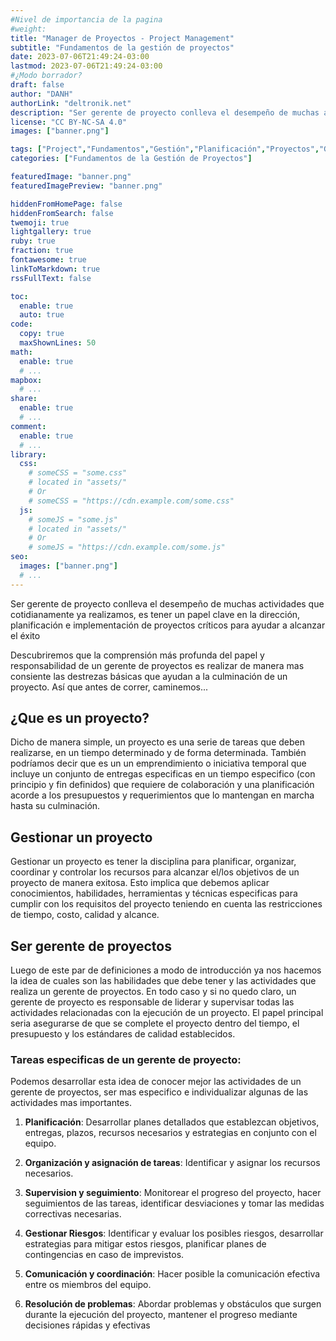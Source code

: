 ```yaml
---
#Nivel de importancia de la pagina
#weight:
title: "Manager de Proyectos - Project Management"
subtitle: "Fundamentos de la gestión de proyectos"
date: 2023-07-06T21:49:24-03:00
lastmod: 2023-07-06T21:49:24-03:00
#¿Modo borrador?
draft: false
author: "DANH"
authorLink: "deltronik.net"
description: "Ser gerente de proyecto conlleva el desempeño de muchas actividades que cotidianamente ya realizamos, es tener un papel clave en la dirección, planificación e implementación de proyectos críticos para ayudar a alcanzar el éxito"
license: "CC BY-NC-SA 4.0"
images: ["banner.png"]

tags: ["Project","Fundamentos","Gestión","Planificación","Proyectos","Gestión de Proyectos","Gestión de programas","Definición","teoría"]
categories: ["Fundamentos de la Gestión de Proyectos"]

featuredImage: "banner.png"
featuredImagePreview: "banner.png"

hiddenFromHomePage: false
hiddenFromSearch: false
twemoji: true
lightgallery: true
ruby: true
fraction: true
fontawesome: true
linkToMarkdown: true
rssFullText: false

toc:
  enable: true
  auto: true
code:
  copy: true
  maxShownLines: 50
math:
  enable: true
  # ...
mapbox:
  # ...
share:
  enable: true
  # ...
comment:
  enable: true
  # ...
library:
  css:
    # someCSS = "some.css"
    # located in "assets/"
    # Or
    # someCSS = "https://cdn.example.com/some.css"
  js:
    # someJS = "some.js"
    # located in "assets/"
    # Or
    # someJS = "https://cdn.example.com/some.js"
seo:
  images: ["banner.png"]
  # ...
---
```

Ser gerente de proyecto conlleva el desempeño de muchas actividades que cotidianamente ya realizamos, es tener un papel clave en la dirección, planificación e implementación de proyectos críticos para ayudar a alcanzar el éxito
<!--more-->

Descubriremos que la comprensión más profunda del papel y responsabilidad de un gerente de proyectos es realizar de manera mas consiente las destrezas básicas que ayudan a la culminación de un proyecto. Así que antes de correr, caminemos...

## ¿Que es un proyecto?

Dicho de manera simple, un proyecto es una serie de tareas que deben realizarse, en un tiempo determinado y de forma determinada. También podríamos decir que es un un emprendimiento o iniciativa temporal que incluye un conjunto de entregas especificas en un tiempo especifico (con principio y fin definidos) que requiere de colaboración y una planificación acorde a los presupuestos y requerimientos que lo mantengan en marcha hasta su culminación.

## Gestionar un proyecto

Gestionar un proyecto es tener la disciplina para planificar, organizar, coordinar y controlar los recursos para alcanzar el/los objetivos de un proyecto de manera exitosa. Esto implica que debemos aplicar conocimientos, habilidades, herramientas y técnicas especificas para cumplir con los requisitos del proyecto teniendo en cuenta las restricciones de tiempo, costo, calidad y alcance.

## Ser gerente de proyectos

Luego de este par de definiciones a modo de introducción ya nos hacemos la idea de cuales son las habilidades que debe tener y las actividades que realiza un gerente de proyectos. En todo caso y si no quedo claro, un gerente de proyecto es responsable de liderar y supervisar todas las actividades relacionadas con la ejecución de un proyecto. El papel principal seria asegurarse de que se complete el proyecto dentro del tiempo, el presupuesto y los estándares de calidad establecidos.

### Tareas especificas de un gerente de proyecto:

Podemos desarrollar esta idea de conocer mejor las actividades de un gerente de proyectos, ser mas especifico e individualizar algunas de las actividades mas importantes.

  1. **Planificación**: Desarrollar planes detallados que establezcan objetivos, entregas, plazos, recursos necesarios y estrategias en conjunto con el equipo.

  2. **Organización y asignación de tareas**: Identificar y asignar los recursos necesarios.
  3. **Supervision y seguimiento**: Monitorear el progreso del proyecto, hacer seguimientos de las tareas, identificar desviaciones y tomar las medidas correctivas necesarias.
  4. **Gestionar Riesgos**: Identificar y evaluar los posibles riesgos, desarrollar estrategias para mitigar estos riesgos, planificar planes de contingencias en caso de imprevistos.
  5. **Comunicación y coordinación**: Hacer posible la comunicación efectiva entre os miembros del equipo.
  6. **Resolución de problemas**: Abordar problemas y obstáculos que surgen durante la ejecución del proyecto, mantener el progreso mediante decisiones rápidas y efectivas